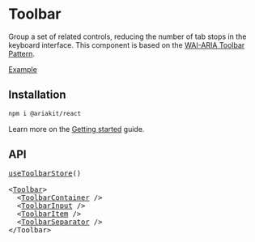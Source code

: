# Toolbar

<p data-description>
  Group a set of related controls, reducing the number of tab stops in the keyboard interface. This component is based on the <a href="https://www.w3.org/WAI/ARIA/apg/patterns/toolbar/">WAI-ARIA Toolbar Pattern</a>.
</p>

<a href="../examples/toolbar/index.tsx" data-playground>Example</a>

## Installation

```sh
npm i @ariakit/react
```

Learn more on the [Getting started](/guide/getting-started) guide.

## API

<pre data-api>
<a href="/apis/toolbar-store">useToolbarStore</a>()

&lt;<a href="/apis/toolbar">Toolbar</a>&gt;
  &lt;<a href="/apis/toolbar-container">ToolbarContainer</a> /&gt;
  &lt;<a href="/apis/toolbar-input">ToolbarInput</a> /&gt;
  &lt;<a href="/apis/toolbar-item">ToolbarItem</a> /&gt;
  &lt;<a href="/apis/toolbar-separator">ToolbarSeparator</a> /&gt;
&lt;/Toolbar&gt;
</pre>
